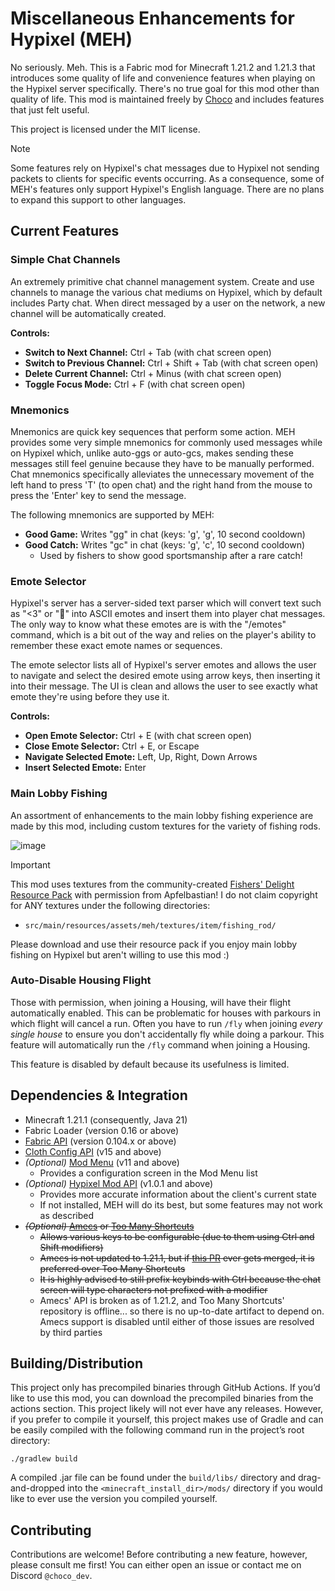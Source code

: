 # Miscellaneous Enhancements for Hypixel (MEH)
No seriously. Meh. This is a Fabric mod for Minecraft 1.21.2 and 1.21.3 that introduces some quality of life and convenience features when playing on the Hypixel server specifically. There's no true goal for this mod other than quality of life. This mod is maintained freely by [Choco](https://github.com/2008Choco) and includes features that just felt useful.

This project is licensed under the MIT license.

> [!NOTE]
> Some features rely on Hypixel's chat messages due to Hypixel not sending packets to clients for specific events occurring. As a consequence, some of MEH's features only support Hypixel's English language. There are no plans to expand this support to other languages.

## Current Features

### Simple Chat Channels
An extremely primitive chat channel management system. Create and use channels to manage the various chat mediums on Hypixel, which by default includes Party chat. When direct messaged by a user on the network, a new channel will be automatically created.

**Controls:**
- **Switch to Next Channel:** Ctrl + Tab (with chat screen open)
- **Switch to Previous Channel:** Ctrl + Shift + Tab (with chat screen open)
- **Delete Current Channel:** Ctrl + Minus (with chat screen open)
- **Toggle Focus Mode:** Ctrl + F (with chat screen open)

### Mnemonics
Mnemonics are quick key sequences that perform some action. MEH provides some very simple mnemonics for commonly used messages while on Hypixel which, unlike auto-ggs or auto-gcs, makes sending these messages still feel genuine because they have to be manually performed. Chat mnemonics specifically alleviates the unnecessary movement of the left hand to press 'T' (to open chat) and the right hand from the mouse to press the 'Enter' key to send the message.

The following mnemonics are supported by MEH:
- **Good Game:** Writes "gg" in chat (keys: 'g', 'g', 10 second cooldown)
- **Good Catch:** Writes "gc" in chat (keys: 'g', 'c', 10 second cooldown)
  * Used by fishers to show good sportsmanship after a rare catch!

### Emote Selector
Hypixel's server has a server-sided text parser which will convert text such as "<3" or ":sloth:" into ASCII emotes and insert them into player chat messages. The only way to know what these emotes are is with the "/emotes" command, which is a bit out of the way and relies on the player's ability to remember these exact emote names or sequences.

The emote selector lists all of Hypixel's server emotes and allows the user to navigate and select the desired emote using arrow keys, then inserting it into their message. The UI is clean and allows the user to see exactly what emote they're using before they use it.

**Controls:**
- **Open Emote Selector:** Ctrl + E (with chat screen open)
- **Close Emote Selector:** Ctrl + E, or Escape
- **Navigate Selected Emote:** Left, Up, Right, Down Arrows
- **Insert Selected Emote:** Enter

### Main Lobby Fishing
An assortment of enhancements to the main lobby fishing experience are made by this mod, including custom textures for the variety of fishing rods.

![image](https://github.com/user-attachments/assets/3a919709-072d-4d96-9774-77bed5df51bd)

> [!IMPORTANT]
> This mod uses textures from the community-created [Fishers' Delight Resource Pack](https://hypixel.net/threads/5411511/) with permission from Apfelbastian! I do not claim copyright for ANY textures under the following directories:
> - `src/main/resources/assets/meh/textures/item/fishing_rod/`
>
> Please download and use their resource pack if you enjoy main lobby fishing on Hypixel but aren't willing to use this mod :)

### Auto-Disable Housing Flight
Those with permission, when joining a Housing, will have their flight automatically enabled. This can be problematic for houses with parkours in which flight will cancel a run. Often you have to run `/fly` when joining _every single house_ to ensure you don't accidentally fly while doing a parkour. This feature will automatically run the `/fly` command when joining a Housing.

This feature is disabled by default because its usefulness is limited.

## Dependencies & Integration
- Minecraft 1.21.1 (consequently, Java 21)
- Fabric Loader (version 0.16 or above)
- [Fabric API](https://www.curseforge.com/minecraft/mc-mods/fabric-api) (version 0.104.x or above)
- [Cloth Config API](https://modrinth.com/mod/cloth-config/) (v15 and above)
- _(Optional)_ [Mod Menu](https://modrinth.com/mod/modmenu/) (v11 and above)
  - Provides a configuration screen in the Mod Menu list
- _(Optional)_ [Hypixel Mod API](https://modrinth.com/mod/hypixel-mod-api) (v1.0.1 and above)
  - Provides more accurate information about the client's current state
  - If not installed, MEH will do its best, but some features may not work as described
- ~~_(Optional)_ [Amecs](https://www.curseforge.com/minecraft/mc-mods/amecs) or [Too Many Shortcuts](https://modrinth.com/mod/too-many-shortcuts)~~
  - ~~Allows various keys to be configurable (due to them using Ctrl and Shift modifiers)~~
  - ~~Amecs is not updated to 1.21.1, but if [this PR](https://github.com/Siphalor/amecs/pull/90) ever gets merged, it is preferred over Too Many Shortcuts~~
  - ~~It is highly advised to still prefix keybinds with Ctrl because the chat screen will type characters not prefixed with a modifier~~
  - Amecs' API is broken as of 1.21.2, and Too Many Shortcuts' repository is offline... so there is no up-to-date artifact to depend on. Amecs support is disabled until either of those issues are resolved by third parties

## Building/Distribution
This project only has precompiled binaries through GitHub Actions. If you’d like to use this mod, you can download the precompiled binaries from the actions section. This project likely will not ever have any releases. However, if you prefer to compile it yourself, this project makes use of Gradle and can be easily compiled with the following command run in the project’s root directory:
```
./gradlew build
```
A compiled .jar file can be found under the `build/libs/` directory and drag-and-dropped into the `<minecraft_install_dir>/mods/` directory if you would like to ever use the version you compiled yourself.

## Contributing
Contributions are welcome! Before contributing a new feature, however, please consult me first! You can either open an issue or contact me on Discord `@choco_dev`.
